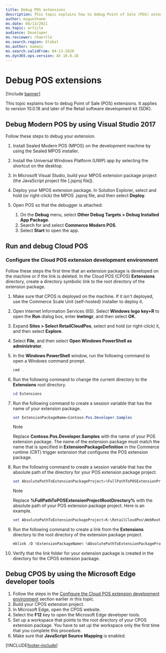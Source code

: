 ```yaml
---
title: Debug POS extensions
description: This topic explains how to debug Point of Sale (POS) extensions.
author: mugunthanm
ms.date: 04/13/2021
ms.topic: article
audience: Developer
ms.reviewer: rhaertle
ms.search.region: Global
ms.author: mumani
ms.search.validFrom: 04-13-2020
ms.dyn365.ops.version: AX 10.0.18
---
```


# Debug POS extensions

[!include [banner](../../includes/banner.md)]

This topic explains how to debug Point of Sale (POS) extensions. It applies to version 10.0.18 and later of the Retail software development kit (SDK).

## Debug Modern POS by using Visual Studio 2017

Follow these steps to debug your extension.

1. Install Sealed Modern POS (MPOS) on the development machine by using the Sealed MPOS installer.
2. Install the Universal Windows Platform (UWP) app by selecting the shortcut on the desktop.
3. In Microsoft Visual Studio, build your MPOS extension package project (the JavaScript project file \[.jsproj file\]).
4. Deploy your MPOS extension package. In Solution Explorer, select and hold (or right-click) the MPOS .jsproj file, and then select **Deploy**.
5. Open POS so that the debugger is attached:

    1. On the **Debug** menu, select **Other Debug Targets &gt; Debug Installed App Package**.
    2. Search for and select **Commerce Modern POS**.
    3. Select **Start** to open the app.

## Run and debug Cloud POS

### <a name="configure-cloud-pos"></a>Configure the Cloud POS extension development environment

Follow these steps the first time that an extension package is developed on the machine or if the link is deleted. In the Cloud POS (CPOS) **Extensions** directory, create a directory symbolic link to the root directory of the extension package.

1. Make sure that CPOS is deployed on the machine. If it isn't deployed, use the Commerce Scale Unit (self-hosted) installer to deploy it.
2. Open Internet Information Services (IIS). Select **Windows logo key+R** to open the **Run** dialog box, enter **inetmgr**, and then select **OK**.
3. Expand **Sites &gt; Select RetailCloudPos**, select and hold (or right-click) it, and then select **Explore**.
4. Select **File**, and then select **Open Windows PowerShell as administrator**.
5. In the **Windows PowerShell** window, run the following command to open a Windows command prompt.

    ```powershell
    cmd .
    ```

6. Run the following command to change the current directory to the **Extensions** root directory.

   ```powershell
   cd Extensions
   ```

7. Run the following command to create a session variable that has the name of your extension package.

    ```powershell
    set ExtensionPackageName=Contoso.Pos.Developer.Samples
    ```

    > [!NOTE]
    > Replace **Contoso.Pos.Developer.Samples** with the name of your POS extension package. The name of the extension package must match the name that is specified in **ExtensionPackageDefinition** in the Commerce runtime (CRT) trigger extension that configures the POS extension package.

8. Run the following command to create a session variable that has the absolute path of the directory for your POS extension package project.

    ```powershell
    set AbsolutePathToExtensionPackageProject=%FullPathToPOSExtensionProjectRootDirectory%
    ```

    > [!NOTE]
    > Replace **%FullPathToPOSExtensionProjectRootDirectory%** with the absolute path of your POS extension package project. Here is an example.
    >
    > ```powershell
    > set AbsolutePathToExtensionPackageProject=K:\RetailCloudPos\WebRoot\Extensions\ Contoso.Pos.Developer.Samples
    > ```

9. Run the following command to create a link from the **Extensions** directory to the root directory of the extension package project.

    ```powershell
    mklink /D %ExtensionPackageName% %AbsolutePathToExtensionPackageProject%
    ```

10. Verify that the link folder for your extension package is created in the directory for the CPOS extension package.

## Debug CPOS by using the Microsoft Edge developer tools

1. Follow the steps in the [Configure the Cloud POS extension development environment](#configure-cloud-pos) section earlier in this topic.
2. Build your CPOS extension project.
3. In Microsoft Edge, open the CPOS website.
4. Select the **F12** key to open the Microsoft Edge developer tools.
5. Set up a workspace that points to the root directory of your CPOS extension package. You have to set up the workspace only the first time that you complete this procedure.
6. Make sure that **JavaScript Source Mapping** is enabled.

[!INCLUDE[footer-include](../../../includes/footer-banner.md)]